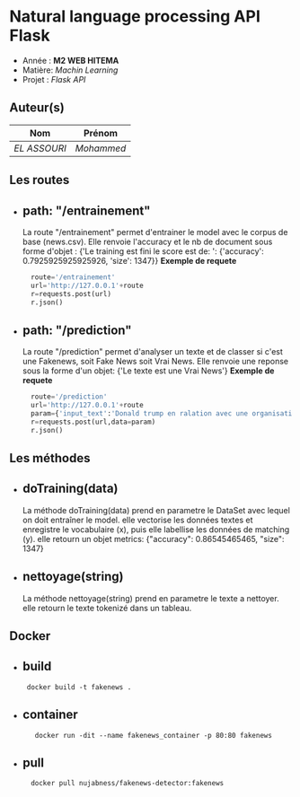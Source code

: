 # Natural language processing API Flask

- Année : **M2 WEB HITEMA**
- Matière: *Machin Learning*
- Projet : *Flask API*

## Auteur(s)

|Nom|Prénom|
|--|--|
*EL ASSOURI* | *Mohammed*|

## Les routes

- path: "/entrainement"
    -
    La route "/entrainement" permet d'entrainer le model avec le corpus de base (news.csv). 
    Elle renvoie l'accuracy et le nb de document sous forme d'objet : {'Le training est fini le score est de: ': {'accuracy': 0.7925925925925926, 'size': 1347}}
    **Exemple de requete**
    ```python
      route='/entrainement'
      url='http://127.0.0.1'+route
      r=requests.post(url)
      r.json()
    ``` 
- path: "/prediction"
    -
    La route "/prediction" permet d'analyser un texte et de classer si c'est une Fakenews, soit Fake News soit Vrai News.
    Elle renvoie une reponse sous la forme d'un objet: {'Le texte est une Vrai News'}
    **Exemple de requete**
    ```python
      route='/prediction'
      url='http://127.0.0.1'+route
      param={'input_text':'Donald trump en ralation avec une organisation de burger musulman' }
      r=requests.post(url,data=param)
      r.json()
    ```
## Les méthodes
- doTraining(data)
    -
    La méthode doTraining(data) prend en parametre le DataSet avec lequel on doit entraîner le model.
    elle vectorise les données textes et enregistre le vocabulaire (x), puis elle labellise les données de matching (y).
    elle retourn un objet metrics: {"accuracy": 0.86545465465, "size": 1347}
     
- nettoyage(string)
    -
    La méthode nettoyage(string) prend en parametre le texte a nettoyer.
    elle retourn le texte tokenizé dans un tableau.
    
## Docker
- build
    -
       docker build -t fakenews .

- container
    -
         docker run -dit --name fakenews_container -p 80:80 fakenews

- pull 
    -
        docker pull nujabness/fakenews-detector:fakenews